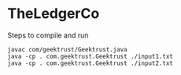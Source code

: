 # TheLedgerCo

Steps to compile and run
```
javac com/geektrust/Geektrust.java
java -cp . com.geektrust.Geektrust ./input1.txt
java -cp . com.geektrust.Geektrust ./input2.txt
```
